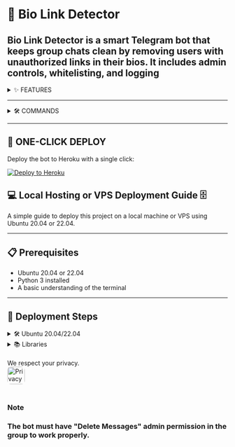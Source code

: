 # 🧬 Bio Link Detector

## Bio Link Detector is a smart Telegram bot that keeps group chats clean by removing users with unauthorized links in their bios. It includes admin controls, whitelisting, and logging


<details>
  <summary>✨ FEATURES</summary>
  <br>


✅ **Auto Bio Link Detection**  
Automatically deletes messages from users whose bios contain links.

🔧 **Admin Controls**  
Enable or disable detection, manage whitelisted users, and refresh the admin list.

💬 **Whitelisting**  
Allow trusted users to bypass detection and filtering checks.

🎁 **Bonus Mode**  
New users can send up to 2 messages before any restriction is applied.

📊 **Stats & Speed Tests**  
View bot uptime, memory usage, and perform internet speed tests.

📝 **Logging System**  
Optionally log new user activity (toggleable by bot admins).

📢 **Broadcast System**  
Bot admins can send or forward a message to all users at once, excluding groups.

</details>

---


<details>
  <summary>🛠️ COMMANDS</summary>
  <br>

**General Commands:**  
- `/biolink` – Enable or disable bio link detection.
- `/allow` — Whitelist a user (reply or use username)  
- `/remove` — Remove a user from the whitelist  
- `/list` — Show all whitelisted users  
- `/refresh` – Re-fetches admin list and updates database.  
- `/stats` — Show bot performance and resource usage  
- `/privacy` — Display privacy policy  

🔒 **Bot Admin-Only Commands:**  
- `/broadcast` — Send or forward a message to all users  
- `/stop` — Stop an ongoing broadcast  
- `/logs` — Enable or disable user logging  
- `/speedtest` — Run an internet speed test  

</details>

---   


## 🚀 ONE-CLICK DEPLOY

Deploy the bot to Heroku with a single click:



[![Deploy to Heroku](https://www.herokucdn.com/deploy/button.svg)](https://dashboard.heroku.com/new?template=https://github.com/AaghaFazal/BioLinksDetector)


## 💻 Local Hosting or VPS Deployment Guide 🗄️

A simple guide to deploy this project on a local machine or VPS using Ubuntu 20.04 or 22.04.

---

## 📋 Prerequisites

- Ubuntu 20.04 or 22.04
- Python 3 installed
- A basic understanding of the terminal

---

## 🚀 Deployment Steps

<details>
  <summary>🛠️ Ubuntu 20.04/22.04</summary>
  <br>

1.  🔄 Upgrade and Update the System
```bash
sudo apt-get update && sudo apt-get upgrade -y
```

2. 🧰 Install Required Packages
```bash
sudo apt-get install python3 python3-pip git screen nano -y
```

3. 📥 Clone the Repository
```bash
git clone https://github.com/AaghaFazal/BioLinksDetector && cd BioLinksDetector
```

4. 📦 Install Python Dependencies
```bash
pip3 install -r requirements.txt
```

5. 🛠️ Configure Environment Variables
```bash
nano config.env
```

6. ▶️ Run the Bot in a `screen` Session (Keeps it Running in Background)
```bash
screen -R bot
```

7. ▶️ Run the Application
```bash
python3 bot.py
```

8. Detach screen (so the app keeps running)
```bash
CTRL + A then D
```

</details>

<details>
  <summary>📚 Libraries</summary>
  <br>

<ul>
  <li>Pyrogram</li>
  <li>MongoDB</li>
  <li>Speedtest CLI</li>
  <li>Python <code>asyncio</code></li>
</ul>

</details>


<a href="https://biolinksdetector.github.io/Bot" target="_blank" style="display: inline-block; margin: 20px 0; text-decoration: none; color: inherit;">
  We respect your privacy.<br>
  <img src="https://biolinksdetector.github.io/Bot/src/privacy_policy.png" alt="Privacy Policy" style="height: 40px; border-radius: 8px; cursor: pointer;">
</a>


### Note
### The bot must have <b>"Delete Messages"</b> admin permission in the group to work properly.
